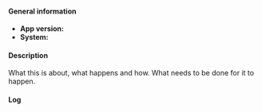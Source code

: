 #### General information
<!-- App version can be e.g. v0.1.1
     System e.g. Android 7.0.1, Nexus 5X -->

* **App version:** 
* **System:** 

#### Description
What this is about, what happens and how. What needs to be done for it to happen.


#### Log
<!-- adb logcat -s net.gsantner.markor -->
